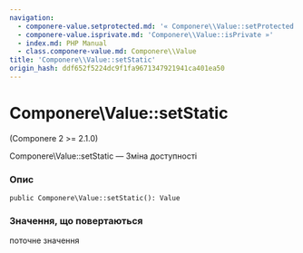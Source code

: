 ```yaml
---
navigation:
  - componere-value.setprotected.md: '« Componere\\Value::setProtected'
  - componere-value.isprivate.md: 'Componere\\Value::isPrivate »'
  - index.md: PHP Manual
  - class.componere-value.md: Componere\\Value
title: 'Componere\\Value::setStatic'
origin_hash: ddf652f5224dc9f1fa9671347921941ca401ea50
---
```

# Componere\\Value::setStatic

(Componere 2 >= 2.1.0)

Componere\\Value::setStatic — Зміна доступності

### Опис

```methodsynopsis
public Componere\Value::setStatic(): Value
```

### Значення, що повертаються

поточне значення
